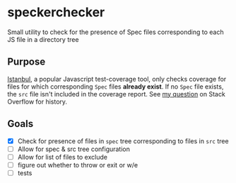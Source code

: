 # speckerchecker
Small utility to check for the presence of Spec files corresponding to each JS file in a directory tree

## Purpose
[Istanbul](https://gotwarlost.github.io/istanbul/), a popular Javascript test-coverage tool, only checks coverage for files for which corresponding `Spec` files **already exist**.  If no `Spec` file exists, the `src` file isn't included in the coverage report.  See [my question](http://stackoverflow.com/questions/23813295/how-to-get-karma-coverage-istanbul-to-check-coverage-of-all-source-files) on Stack Overflow for history.

## Goals
* [x] Check for presence of files in `spec` tree corresponding to files in `src` tree
* [ ] Allow for spec & src tree configuration
* [ ] Allow for list of files to exclude
* [ ] figure out whether to throw or exit or w/e
* [ ] tests
